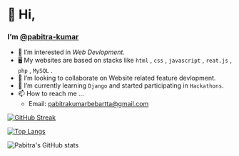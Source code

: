 # 👋 Hi,
### I’m [@pabitra-kumar](https://github.com/pabitra-kumar)
- 👀 I’m interested in *Web Devlopment*.
- 🖥️ My websites are based on stacks like `html` , `css` , `javascript` , `reat.js` , `php` , `MySQL` .
- 💞️ I’m looking to collaborate on Website related feature devlopment.
- 🌱 I’m currently learning `Django` and started participating in `Hackathons`.
- 📫 How to reach me ...
    - Email: [pabitrakumarbebartta@gmail.com](mailto:pabitrakumarbebartta@gmail.com)
    
[![GitHub Streak](http://github-readme-streak-stats.herokuapp.com?user=pabitra-kumar&theme=radical)](https://git.io/streak-stats)

[![Top Langs](https://github-readme-stats.vercel.app/api/top-langs/?username=pabitra-kumar&layout=compact&theme=radical&exclude_repo=My-Notes,pabitra-kumar.github.io)](https://github.com/anuraghazra/github-readme-stats)

![Pabitra's GitHub stats](https://github-readme-stats.vercel.app/api?username=pabitra-kumar&show_icons=true&theme=radical)
<!---
pabitra-kumar/pabitra-kumar is a ✨ special ✨ repository because its `README.md` (this file) appears on your GitHub profile.
You can click the Preview link to take a look at your changes.
--->
